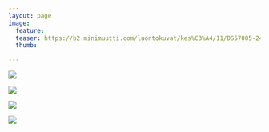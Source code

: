 ```yaml
---
layout: page
image:
  feature:
  teaser: https://b2.minimuutti.com/luontokuvat/kes%C3%A4/11/DS57005-245px.jpg
  thumb:

---
```


![](https://b2.minimuutti.com/luontokuvat/kes%C3%A4/11/DS57002-800px.jpg)

![](https://b2.minimuutti.com/luontokuvat/kes%C3%A4/11/DS57003-800px.jpg)

![](https://b2.minimuutti.com/luontokuvat/kes%C3%A4/11/DS57005-800px.jpg)

![](https://b2.minimuutti.com/luontokuvat/kes%C3%A4/11/DS57004-800px.jpg)
